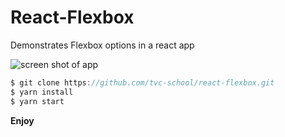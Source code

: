 # React-Flexbox

Demonstrates Flexbox options in a react app



![screen shot of app](https://github.com/klequis/react-flexbox-ex/blob/master/react-flexbox-ex.png "react-flexbox-ex")

```js
$ git clone https://github.com/tvc-school/react-flexbox.git
$ yarn install
$ yarn start
```

**Enjoy**
